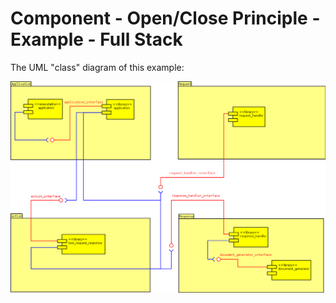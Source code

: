<h1>Component - Open/Close Principle  - Example - Full Stack</h1>

The UML "class" diagram of this example:

![Alt text](/resources/uml/compset_component_diagram_03.png?raw=true "Example uml.")
